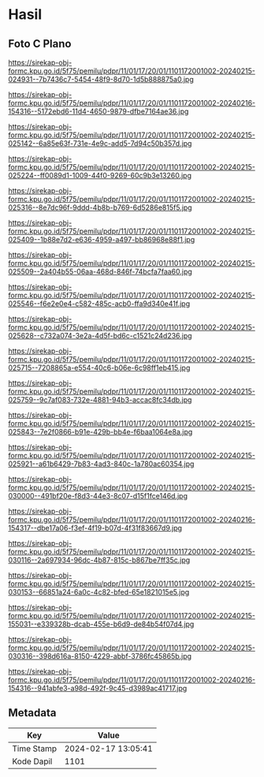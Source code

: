 # Hasil

## Foto C Plano

https://sirekap-obj-formc.kpu.go.id/5f75/pemilu/pdpr/11/01/17/20/01/1101172001002-20240215-024931--7b7436c7-5454-48f9-8d70-1d5b888875a0.jpg

https://sirekap-obj-formc.kpu.go.id/5f75/pemilu/pdpr/11/01/17/20/01/1101172001002-20240216-154316--5172ebd6-11d4-4650-9879-dfbe7164ae36.jpg

https://sirekap-obj-formc.kpu.go.id/5f75/pemilu/pdpr/11/01/17/20/01/1101172001002-20240215-025142--6a85e63f-731e-4e9c-add5-7d94c50b357d.jpg

https://sirekap-obj-formc.kpu.go.id/5f75/pemilu/pdpr/11/01/17/20/01/1101172001002-20240215-025224--ff0089d1-1009-44f0-9269-60c9b3e13260.jpg

https://sirekap-obj-formc.kpu.go.id/5f75/pemilu/pdpr/11/01/17/20/01/1101172001002-20240215-025316--8e7dc96f-9ddd-4b8b-b769-6d5286e815f5.jpg

https://sirekap-obj-formc.kpu.go.id/5f75/pemilu/pdpr/11/01/17/20/01/1101172001002-20240215-025409--1b88e7d2-e636-4959-a497-bb86968e88f1.jpg

https://sirekap-obj-formc.kpu.go.id/5f75/pemilu/pdpr/11/01/17/20/01/1101172001002-20240215-025509--2a404b55-06aa-468d-846f-74bcfa7faa60.jpg

https://sirekap-obj-formc.kpu.go.id/5f75/pemilu/pdpr/11/01/17/20/01/1101172001002-20240215-025546--f6e2e0e4-c582-485c-acb0-ffa9d340e41f.jpg

https://sirekap-obj-formc.kpu.go.id/5f75/pemilu/pdpr/11/01/17/20/01/1101172001002-20240215-025628--c732a074-3e2a-4d5f-bd6c-c1521c24d236.jpg

https://sirekap-obj-formc.kpu.go.id/5f75/pemilu/pdpr/11/01/17/20/01/1101172001002-20240215-025715--7208865a-e554-40c6-b06e-6c98ff1eb415.jpg

https://sirekap-obj-formc.kpu.go.id/5f75/pemilu/pdpr/11/01/17/20/01/1101172001002-20240215-025759--9c7af083-732e-4881-94b3-accac8fc34db.jpg

https://sirekap-obj-formc.kpu.go.id/5f75/pemilu/pdpr/11/01/17/20/01/1101172001002-20240215-025843--7e2f0866-b91e-429b-bb4e-f6baa1064e8a.jpg

https://sirekap-obj-formc.kpu.go.id/5f75/pemilu/pdpr/11/01/17/20/01/1101172001002-20240215-025921--a61b6429-7b83-4ad3-840c-1a780ac60354.jpg

https://sirekap-obj-formc.kpu.go.id/5f75/pemilu/pdpr/11/01/17/20/01/1101172001002-20240215-030000--491bf20e-f8d3-44e3-8c07-d15f1fce146d.jpg

https://sirekap-obj-formc.kpu.go.id/5f75/pemilu/pdpr/11/01/17/20/01/1101172001002-20240216-154317--dbe17a06-f3ef-4f19-b07d-4f31f83667d9.jpg

https://sirekap-obj-formc.kpu.go.id/5f75/pemilu/pdpr/11/01/17/20/01/1101172001002-20240215-030116--2a697934-96dc-4b87-815c-b867be7ff35c.jpg

https://sirekap-obj-formc.kpu.go.id/5f75/pemilu/pdpr/11/01/17/20/01/1101172001002-20240215-030153--66851a24-6a0c-4c82-bfed-65e1821015e5.jpg

https://sirekap-obj-formc.kpu.go.id/5f75/pemilu/pdpr/11/01/17/20/01/1101172001002-20240215-155031--e339328b-dcab-455e-b6d9-de84b54f07d4.jpg

https://sirekap-obj-formc.kpu.go.id/5f75/pemilu/pdpr/11/01/17/20/01/1101172001002-20240215-030316--398d616a-8150-4229-abbf-3786fc45865b.jpg

https://sirekap-obj-formc.kpu.go.id/5f75/pemilu/pdpr/11/01/17/20/01/1101172001002-20240216-154316--941abfe3-a98d-492f-9c45-d3989ac41717.jpg


## Metadata

| Key        | Value               |
| ---------- | ------------------- |
| Time Stamp | 2024-02-17 13:05:41 |
| Kode Dapil | 1101                |



